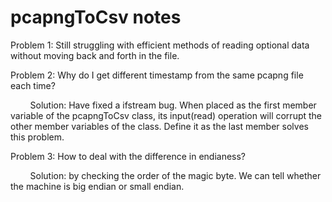 # pcapngToCsv notes

Problem 1: Still struggling with efficient methods of reading optional data without moving back and forth in the file.

Problem 2: Why do I get different timestamp from the same pcapng file each time?

&#160; &#160; &#160; &#160; Solution: Have fixed a ifstream bug. When placed as the first member variable of the pcapngToCsv class, its input(read) operation will corrupt the other member variables of the class.
Define it as the last member solves this problem.

Problem 3: How to deal with the difference in endianess?

&#160; &#160; &#160; &#160; Solution: by checking the order of the magic byte. We can tell whether the machine is big endian or small endian.
